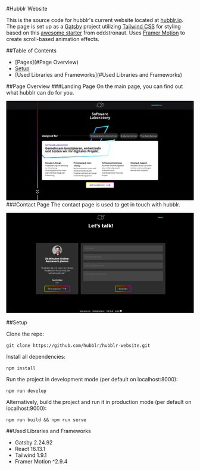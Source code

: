 #Hubblr Website

This is the source code for hubblr's current website located at [hubblr.io](https://hubblr.io/).
The page is set up as a [Gatsby](https://www.gatsbyjs.com/) project utilizing
[Tailwind CSS](https://tailwindcss.com/) for styling based on this [awesome
starter](https://github.com/oddstronaut/gatsby-starter-tailwind) from oddstronaut. Uses
[Framer Motion](https://www.framer.com/motion/) to create scroll-based animation effects.

##Table of Contents
* [Pages](#Page Overview)
* [Setup](#Setup)
* [Used Libraries and Frameworks](#Used Libraries and Frameworks)

##Page Overview
###Landing Page
On the main page, you can find out what hubblr can do for you.

![The Contact Page](src/images/example-screens/index.png?raw=true "The Contact Page")
###Contact Page
The contact page is used to get in touch with hubblr.

![The Landing Page](src/images/example-screens/contact.png?raw=true "The Landing Page")

##Setup

Clone the repo:
```
git clone https://github.com/hubblr/hubblr-website.git
```
Install all dependencies:
```
npm install
```
Run the project in development mode (per default on localhost:8000):
```
npm run develop
```
Alternatively, build the project and run it in production mode (per default on localhost:9000):
```
npm run build && npm run serve
```

##Used Libraries and Frameworks
* Gatsby 2.24.92
* React 16.13.1
* Tailwind 1.9.1
* Framer Motion ^2.9.4

